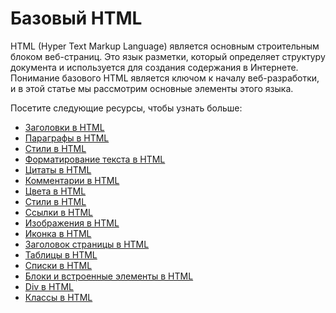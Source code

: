 # Базовый HTML

HTML (Hyper Text Markup Language) является основным строительным блоком веб-страниц. Это язык разметки, который определяет структуру документа и используется для создания содержания в Интернете. Понимание базового HTML является ключом к началу веб-разработки, и в этой статье мы рассмотрим основные элементы этого языка.

Посетите следующие ресурсы, чтобы узнать больше:
- [Заголовки в HTML](2.1%20HTML%20Headings/README.md)
- [Параграфы в HTML](2.2%20HTML%20Paragraphs/README.md)
- [Стили в HTML](2.3%20HTML%20Styles/README.md)
- [Форматирование текста в HTML](2.4%20HTML%20Text%20Formatting/README.md)
- [Цитаты в HTML](2.5%20HTML%20Quotations/README.md)
- [Комментарии в HTML](2.6%20HTML%20Comments/README.md)
- [Цвета в HTML](2.7%20HTML%20Colors/README.md)
- [Стили в HTML](2.8%20HTML%20Styles%20CSS/README.md)
- [Ссылки в HTML](2.9%20HTML%20Links/README.md)
- [Изображения в HTML](2.10%20HTML%20Images/README.md)
- [Иконка в HTML](2.11%20HTML%20Favicon/README.md)
- [Заголовок страницы в HTML](2.12%20HTML%20Page%20Title/README.md)
- [Таблицы в HTML](2.13%20HTML%20Tables/README.md)
- [Списки в HTML](2.14%20HTML%20Lists/README.md)
- [Блоки и встроенные элементы в HTML](2.15%20Block%20and%20Inline/README.md)
- [Div в HTML](2.16%20HTML%20Div/README.md)
- [Классы в HTML](2.17%20HTML%20Classes/README.md)